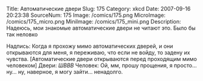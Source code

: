 Title: Автоматические двери 
Slug: 175 
Category: xkcd 
Date: 2007-09-16 20:23:38 
SourceNum: 175 
Image: /comics/175.png 
MicroImage: /comics/175_micro.png 
MiniImage: /comics/175_mini.png 
Description: Надеюсь, мои знакомые автоматические двери не читают это. Было бы так неловко 

Надпись: Когда я прохожу мимо автоматических дверей, и они открываются для меня, я переживаю, что если не войду, то задену их чувства.
[Автоматические двери открываются перед проходящим мимо человеком]
Двери: *ШВВВ*
Человек: Ой, мм, прошу прощения, я просто… ну… ну, наверное, я могу зайти… ненадолго.